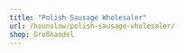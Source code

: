 ```yaml
---
title: "Polish Sausage Wholesaler"
url: /hounslow/polish-sausage-wholesaler/
shop: Großhandel
---
```

